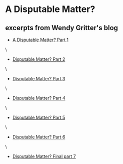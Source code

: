 #  A Disputable Matter?
##  excerpts from Wendy Gritter's blog

- [A Disputable Matter? Part 1](https://web.archive.org/web/20200919185426/https://www.generousspace.ca/post/a-disputable-matter-part-1)

\

- [Disputable Matter? Part 2](https://web.archive.org/web/20200918065304/https://www.generousspace.ca/post/disputable-matter-part-2)

\

- [Disputable Matter? Part 3](https://web.archive.org/web/20200808094915/https://www.generousspace.ca/post/disputable-matter-part-3)

\

- [Disputable Matter? Part 4](https://web.archive.org/web/20201020054311/https://www.generousspace.ca/post/disputable-matter-part-4)

\

- [Disputable Matter? Part 5](https://web.archive.org/web/20200918082708/https://www.generousspace.ca/post/disputable-matter-part-5)

\

- [Disputable Matter? Part 6](https://web.archive.org/web/20200918071643/https://www.generousspace.ca/post/disputable-matter-part-6)

\

- [Disputable Matter? Final part 7](https://web.archive.org/web/20200920004322/https://www.generousspace.ca/post/disputable-matter-final-part-7)

